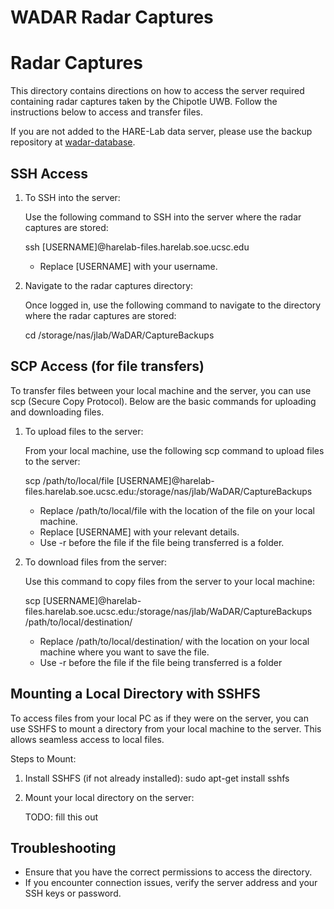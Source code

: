 # WADAR Radar Captures

# Radar Captures

This directory contains directions on how to access the server required containing radar captures taken by the Chipotle UWB. Follow the instructions below to access and transfer files. 

If you are not added to the HARE-Lab data server, please use the backup repository at [wadar-database](https://github.com/jlab-sensing/wadar-database).

SSH Access
----------

1. To SSH into the server:

   Use the following command to SSH into the server where the radar captures are stored:

   ssh [USERNAME]@harelab-files.harelab.soe.ucsc.edu

   - Replace [USERNAME] with your username.

2. Navigate to the radar captures directory:

   Once logged in, use the following command to navigate to the directory where the radar captures are stored:

   cd /storage/nas/jlab/WaDAR/CaptureBackups

SCP Access (for file transfers)
-------------------------------

To transfer files between your local machine and the server, you can use scp (Secure Copy Protocol). Below are the basic commands for uploading and downloading files.

1. To upload files to the server:

   From your local machine, use the following scp command to upload files to the server:

   scp /path/to/local/file [USERNAME]@harelab-files.harelab.soe.ucsc.edu:/storage/nas/jlab/WaDAR/CaptureBackups

   - Replace /path/to/local/file with the location of the file on your local machine.
   - Replace [USERNAME] with your relevant details.
   - Use -r before the file if the file being transferred is a folder.

2. To download files from the server:

   Use this command to copy files from the server to your local machine:

   scp [USERNAME]@harelab-files.harelab.soe.ucsc.edu:/storage/nas/jlab/WaDAR/CaptureBackups /path/to/local/destination/

   - Replace /path/to/local/destination/ with the location on your local machine where you want to save the file.
   - Use -r before the file if the file being transferred is a folder

Mounting a Local Directory with SSHFS
-------------------------------------

To access files from your local PC as if they were on the server, you can use SSHFS to mount a directory from your local machine to the server. This allows seamless access to local files.

Steps to Mount:

1. Install SSHFS (if not already installed):
     sudo apt-get install sshfs

2. Mount your local directory on the server:

   TODO: fill this out

Troubleshooting
---------------

- Ensure that you have the correct permissions to access the directory.
- If you encounter connection issues, verify the server address and your SSH keys or password.
